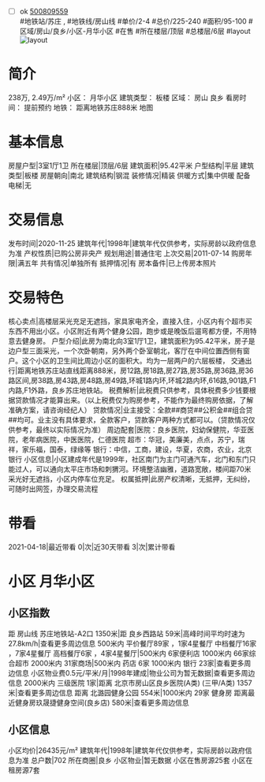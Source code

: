 - [ ] ok [500809559](https://bj.5i5j.com/ershoufang/500809559.html)  
 #地铁站/苏庄 ,  #地铁线/房山线
#单价/2-4 #总价/225-240 #面积/95-100   #区域/房山/良乡/小区-月华小区 #在售 #所在楼层/顶层 #总楼层/6层 #layout 
![layout](http://image2a.5i5j.com/scm/HOUSE_CUSTOMER/7f0570a447de49debf23ffab4b328153.jpg_P5.jpg) 
# 简介 
 238万,  2.49万/m² 
小区： 月华小区
建筑类型： 板楼
区域： 房山 良乡
看房时间： 提前预约
地铁： 距离地铁苏庄888米 地图
# 基本信息 
 房屋户型|3室1厅1卫
所在楼层|顶层/6层
建筑面积|95.42平米
户型结构|平层
建筑类型|板楼
房屋朝向|南北
建筑结构|钢混
装修情况|精装
供暖方式|集中供暖
配备电梯|无
# 交易信息 
 发布时间|2020-11-25
建筑年代|1998年|建筑年代仅供参考，实际房龄以政府信息为准
产权性质|已购公房非央产
规划用途|普通住宅
上次交易|2011-07-14
购房年限|满五年
共有情况|单独所有
抵押情况|有
房本备件|已上传房本照片
# 交易特色 
 核心卖点|高楼层采光充足无遮挡，家具家电齐全，直接入住，小区内有个超市买东西不用出小区。小区附近有两个健身公园，跑步或是晚饭后遛弯都方便，不用特意去健身房。
户型介绍|此房为南北向3室1厅1卫，建筑面积为95.42平米，房子是边户型三面采光，一个次卧朝南，另外两个卧室朝北，客厅在中间位置西侧有窗户。这个小区的卫生间比周边小区的面积大。均为一层两户的六层板楼，
交通出行|距离地铁苏庄站直线距离888米，房12路,房18路,房27路,房35路,房36路,房36路区间,房38路,房43路,房48路,房49路,环城1路内环,环城2路内环,616路,901路,F1内路,F1外路，良乡苏庄地铁站。
税费解析|此税费只供参考，具体税费多少钱要根据贷款情况才能算出来。（以上税费仅为购房参考，不能作为最终购房依据，了解准确方案，请咨询经纪人）
贷款情况|业主接受：全款##商贷##公积金##组合贷##均可。业主没有具体要求，全款客户，贷款客户两种方式都可以。（贷款情况仅供参考，最终以实际情况为准）
周边配套|医院：良乡医院，妇幼保健院，华亚医院，老年病医院，中医医院，仁德医院
超市：华冠，美廉美，点点，苏宁，瑞祥，家乐福，国泰，绿缘等
银行：中信，工商，建设，华夏，农商，农业，北京银行
小区信息|小区建成年代是1999年，社区南门为主门可通汽车，北门和东门只能过人，可以通向太平庄市场和刺猬河。环境整洁幽雅，道路宽敞，楼间距70米采光好无遮挡，小区内停车位充足。
权属抵押|此房产权清晰，无抵押，无纠纷，可随时出网签，办理交易流程
# 带看 
 2021-04-18|最近带看	 0|次|近30天带看	 3|次|累计带看
# 小区 月华小区
## 小区指数 
 距 房山线 苏庄地铁站-A2口 1350米|距 良乡西路站 59米|高峰时间平均时速为27.8km/h|查看更多周边信息
500米内 平价餐厅89家 ，1家4星餐厅
中档餐厅16家 ，7家4星餐厅
高档餐厅6家 ，4家4星餐厅|500米内 6家便利店
1000米内 66家综合超市
2000米内 31家商场|500米内 药店 6家
1000米内 银行 23家|查看更多周边信息
小区物业费0.5元/平米/月|1998年建成|物业公司为暂无数据|查看更多周边信息
2000米内 三级医院 1家|距离 北京市房山区良乡医院(A类) (三甲/A类) 1357米|查看更多周边信息
距离 北潞园健身公园 554米|1000米内 29家 健身房
距离最近健身房玖晟捷健身空间(良乡店) 580米|查看更多周边信息
## 小区信息 
 小区均价|26435元/m²
建筑年代|1998年|建筑年代仅供参考，实际房龄以政府信息为准
总户数|702
所在商圈|良乡
小区物业|暂无数据
小区在售房源25套
小区在租房源7套
